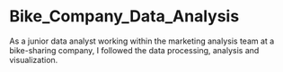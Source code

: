 # Bike_Company_Data_Analysis
As a junior data analyst working within the marketing analysis team at a bike-sharing company, I followed the data processing, analysis and visualization.
